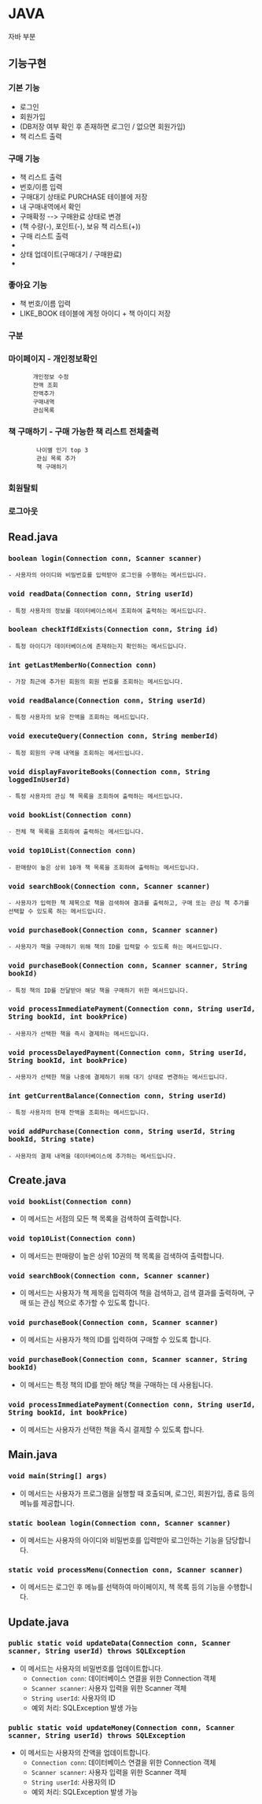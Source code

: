 # JAVA
자바 부분

## 기능구현
### 기본 기능
- 로그인
- 회원가입
- (DB저장 여부 확인 후 존재하면 로그인 / 없으면 회원가입)
- 책 리스트 출력

### 구매 기능
- 책 리스트 출력
- 번호/이름 입력
- 구매대기 상태로 PURCHASE 테이블에 저장
- 내 구매내역에서 확인
- 구매확정 --> 구매완료 상태로 변경
- (책 수량(-), 포인트(-), 보유 책 리스트(+))
- 구매 리스트 출력
-
- 상태 업데이트(구매대기 / 구매완료)
- 

### 좋아요 기능 
- 책 번호/이름 입력
- LIKE_BOOK 테이블에 계정 아이디 + 책 아이디 저장

### 

### 구분

### 마이페이지  - 개인정보확인
		   개인정보 수정
		   잔액 조회
		   잔액추가 
		   구매내역 
		   관심목록 

### 책 구매하기 - 구매 가능한 책 리스트 전체출력
		    나이별 인기 top 3 
		    관심 목록 추가 
		    책 구매하기 
                   
### 회원탈퇴
### 로그아웃


## Read.java

### `boolean login(Connection conn, Scanner scanner)`
    - 사용자의 아이디와 비밀번호를 입력받아 로그인을 수행하는 메서드입니다.

### `void readData(Connection conn, String userId)`
    - 특정 사용자의 정보를 데이터베이스에서 조회하여 출력하는 메서드입니다.

### `boolean checkIfIdExists(Connection conn, String id)`
    - 특정 아이디가 데이터베이스에 존재하는지 확인하는 메서드입니다.

### `int getLastMemberNo(Connection conn)`
    - 가장 최근에 추가된 회원의 회원 번호를 조회하는 메서드입니다.

### `void readBalance(Connection conn, String userId)`
    - 특정 사용자의 보유 잔액을 조회하는 메서드입니다.

### `void executeQuery(Connection conn, String memberId)`
    - 특정 회원의 구매 내역을 조회하는 메서드입니다.

### `void displayFavoriteBooks(Connection conn, String loggedInUserId)`
    - 특정 사용자의 관심 책 목록을 조회하여 출력하는 메서드입니다.

### `void bookList(Connection conn)`
    - 전체 책 목록을 조회하여 출력하는 메서드입니다.

### `void top10List(Connection conn)`
    - 판매량이 높은 상위 10개 책 목록을 조회하여 출력하는 메서드입니다.

### `void searchBook(Connection conn, Scanner scanner)`
    - 사용자가 입력한 책 제목으로 책을 검색하여 결과를 출력하고, 구매 또는 관심 책 추가를 선택할 수 있도록 하는 메서드입니다.

### `void purchaseBook(Connection conn, Scanner scanner)`
    - 사용자가 책을 구매하기 위해 책의 ID를 입력할 수 있도록 하는 메서드입니다.

### `void purchaseBook(Connection conn, Scanner scanner, String bookId)`
    - 특정 책의 ID를 전달받아 해당 책을 구매하기 위한 메서드입니다.

### `void processImmediatePayment(Connection conn, String userId, String bookId, int bookPrice)`
    - 사용자가 선택한 책을 즉시 결제하는 메서드입니다.

### `void processDelayedPayment(Connection conn, String userId, String bookId, int bookPrice)`
    - 사용자가 선택한 책을 나중에 결제하기 위해 대기 상태로 변경하는 메서드입니다.

### `int getCurrentBalance(Connection conn, String userId)`
    - 특정 사용자의 현재 잔액을 조회하는 메서드입니다.

### `void addPurchase(Connection conn, String userId, String bookId, String state)`
    - 사용자의 결제 내역을 데이터베이스에 추가하는 메서드입니다.


## Create.java
### `void bookList(Connection conn)`
- 이 메서드는 서점의 모든 책 목록을 검색하여 출력합니다.

### `void top10List(Connection conn)`
- 이 메서드는 판매량이 높은 상위 10권의 책 목록을 검색하여 출력합니다.

### `void searchBook(Connection conn, Scanner scanner)`
- 이 메서드는 사용자가 책 제목을 입력하여 책을 검색하고, 검색 결과를 출력하며, 구매 또는 관심 책으로 추가할 수 있도록 합니다.

### `void purchaseBook(Connection conn, Scanner scanner)`
- 이 메서드는 사용자가 책의 ID를 입력하여 구매할 수 있도록 합니다.

### `void purchaseBook(Connection conn, Scanner scanner, String bookId)`
- 이 메서드는 특정 책의 ID를 받아 해당 책을 구매하는 데 사용됩니다.

### `void processImmediatePayment(Connection conn, String userId, String bookId, int bookPrice)`
- 이 메서드는 사용자가 선택한 책을 즉시 결제할 수 있도록 합니다.

## Main.java
### `void main(String[] args)`
- 이 메서드는 사용자가 프로그램을 실행할 때 호출되며, 로그인, 회원가입, 종료 등의 메뉴를 제공합니다.

### `static boolean login(Connection conn, Scanner scanner)`
- 이 메서드는 사용자의 아이디와 비밀번호를 입력받아 로그인하는 기능을 담당합니다.

### `static void processMenu(Connection conn, Scanner scanner)`
- 이 메서드는 로그인 후 메뉴를 선택하여 마이페이지, 책 목록 등의 기능을 수행합니다.

## Update.java
### `public static void updateData(Connection conn, Scanner scanner, String userId) throws SQLException`
- 이 메서드는 사용자의 비밀번호를 업데이트합니다.
  - `Connection conn`: 데이터베이스 연결을 위한 Connection 객체
  - `Scanner scanner`: 사용자 입력을 위한 Scanner 객체
  - `String userId`: 사용자의 ID
  - 예외 처리: SQLException 발생 가능

### `public static void updateMoney(Connection conn, Scanner scanner, String userId) throws SQLException`
- 이 메서드는 사용자의 잔액을 업데이트합니다.
  - `Connection conn`: 데이터베이스 연결을 위한 Connection 객체
  - `Scanner scanner`: 사용자 입력을 위한 Scanner 객체
  - `String userId`: 사용자의 ID
  - 예외 처리: SQLException 발생 가능

